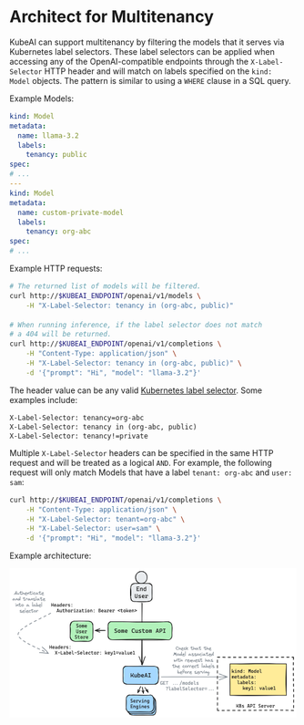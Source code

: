 # Architect for Multitenancy

KubeAI can support multitenancy by filtering the models that it serves via Kubernetes label selectors. These label selectors can be applied when accessing any of the OpenAI-compatible endpoints through the `X-Label-Selector` HTTP header and will match on labels specified on the `kind: Model` objects. The pattern is similar to using a `WHERE` clause in a SQL query.

Example Models:

```yaml
kind: Model
metadata:
  name: llama-3.2
  labels:
    tenancy: public
spec:
# ...
---
kind: Model
metadata:
  name: custom-private-model
  labels:
    tenancy: org-abc
spec:
# ...
```

Example HTTP requests:

```bash
# The returned list of models will be filtered.
curl http://$KUBEAI_ENDPOINT/openai/v1/models \
    -H "X-Label-Selector: tenancy in (org-abc, public)"

# When running inference, if the label selector does not match
# a 404 will be returned.
curl http://$KUBEAI_ENDPOINT/openai/v1/completions \
    -H "Content-Type: application/json" \
    -H "X-Label-Selector: tenancy in (org-abc, public)" \
    -d '{"prompt": "Hi", "model": "llama-3.2"}'
```

The header value can be any valid [Kubernetes label selector](https://kubernetes.io/docs/concepts/overview/working-with-objects/labels/#label-selectors). Some examples include:

```
X-Label-Selector: tenancy=org-abc
X-Label-Selector: tenancy in (org-abc, public)
X-Label-Selector: tenancy!=private
```

Multiple `X-Label-Selector` headers can be specified in the same HTTP request and will be treated as a logical `AND`. For example, the following request will only match Models
that have a label `tenant: org-abc` and `user: sam`:

```bash
curl http://$KUBEAI_ENDPOINT/openai/v1/completions \
    -H "Content-Type: application/json" \
    -H "X-Label-Selector: tenant=org-abc" \
    -H "X-Label-Selector: user=sam" \
    -d '{"prompt": "Hi", "model": "llama-3.2"}'
```

Example architecture:

![Multitenancy](../diagrams/multitenancy-labels.excalidraw.png)